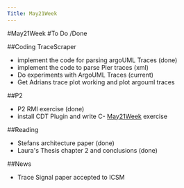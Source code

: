 ```yaml
---
Title: May21Week
---
```

#May21Week
#To Do /Done

##Coding TraceScraper


-  implement the code for parsing argoUML Traces (done)
-  implement the code to parse Pier traces (xml)
-  Do experiments with ArgoUML Traces (current)
-  Get Adrians trace plot working and plot argouml traces

##P2


-  P2 RMI exercise (done)
-  install CDT Plugin and write C- [May21Week](%base_url%/wiki/alumni/orlagreevy/todo/may21week) exercise

##Reading 


-  Stefans architecture paper (done)
-  Laura's Thesis chapter 2 and conclusions (done)

##News


-  Trace Signal paper accepted to ICSM
